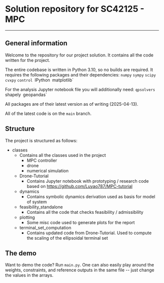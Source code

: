 # Solution repository for SC42125 - MPC
-------------------------
## General information
Welcome to the repository for our project solution. It contains all the code written for the project.

The entire codebase is written in Python 3.10, so no builds are required. It requires the following packages and their dependencies:
`numpy`
`sympy`
`scipy`
`cvxpy`
`control
`IPython`
`matplotlib`

For the analysis Jupyter notebook file you will additionally need:
`qpsolvers
`shapely`
`geopandas`

All packages are of their latest version as of writing (2025-04-13).

All of the latest code is on the `main` branch.
## Structure
The project is structured as follows:
- classes
	- Contains all the classes used in the project
		- MPC controller
		- drone
		- numerical simulation
	- Drone-Tutorial
		- Contains Jupyter notebook with prototyping / research code based on https://github.com/Luyao787/MPC-tutorial
	- dynamics
		- Contains symbolic dynamics derivation used as basis for model of system
	- feasibility_standalone
		- Contains all the code that checks feasibility / admissibility
	- plotting
		- Some misc code used to generate plots for the report
	- terminal_set_computation
		- Contains updated code from Drone-Tutorial. Used to compute the scaling of the ellipsoidal terminal set

## The demo
Want to demo the code? Run `main.py`. One can also easily play around the weights, constraints, and reference outputs in the same file -- just change the values in the arrays.

